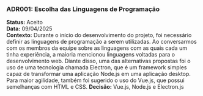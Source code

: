 ### ADR001: Escolha das Linguagens de Programação

**Status:** Aceito  
**Data:** 09/04/2025  
**Contexto:** Durante o início do desenvolvimento do projeto, foi necessário definir as linguagens de programação a serem utilizadas. Ao conversarmos com os membros da equipe sobre as linguagens com as quais cada um tinha experiência, a maioria mencionou linguagens voltadas para o desenvolvimento web. Diante disso, uma das alternativas propostas foi o uso de uma tecnologia chamada Electron, que é um framework simples capaz de transformar uma aplicação Node.js em uma aplicação desktop. Para maior agilidade, também foi sugerido o uso do Vue.js, que possui semelhanças com HTML e CSS.
**Decisão:** Vue.js, Node.js e Electron.js
